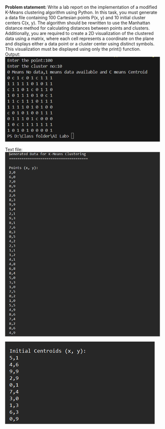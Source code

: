 **Problem statement:** Write a lab report on the implementation of a modified K-Means clustering algorithm using Python. In this task, you must generate a data file containing 100 Cartesian points P(x, y) and 10 initial cluster centers C(x, y). The algorithm should be rewritten to use the Manhattan distance method for calculating distances between points and clusters. Additionally, you are required to create a 2D visualization of the clustered data using a matrix, where each cell represents a coordinate on the plane and displays either a data point or a cluster center using distinct symbols. This visualization must be displayed using only the print() function.\
Output:\
![Output](Screenshot/Output.png)

Text file:\
![Output](Screenshot/file1.png)

![Output](Screenshot/file2.png)





